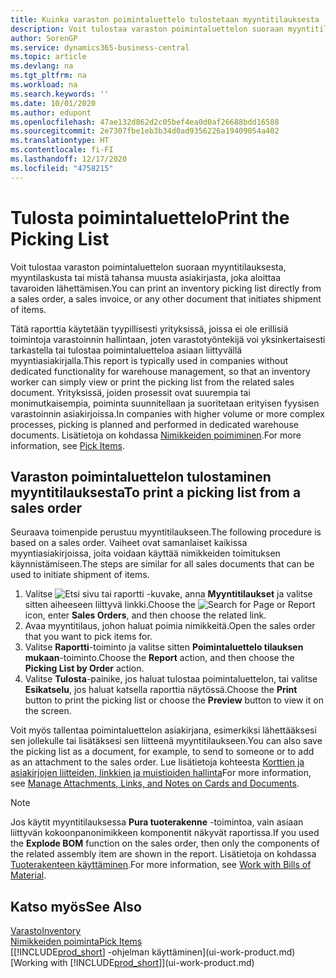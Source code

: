 ```yaml
---
title: Kuinka varaston poimintaluettelo tulostetaan myyntitilauksesta
description: Voit tulostaa varaston poimintaluettelon suoraan myyntitilauksesta, myynnistä, laskusta ja muista lähtevistä myyntiasiakirjoista.
author: SorenGP
ms.service: dynamics365-business-central
ms.topic: article
ms.devlang: na
ms.tgt_pltfrm: na
ms.workload: na
ms.search.keywords: ''
ms.date: 10/01/2020
ms.author: edupont
ms.openlocfilehash: 47ae132d862d2c05bef4ea0d0af26688bdd16588
ms.sourcegitcommit: 2e7307fbe1eb3b34d0ad9356226a19409054a402
ms.translationtype: HT
ms.contentlocale: fi-FI
ms.lasthandoff: 12/17/2020
ms.locfileid: "4758215"
---
```

# <a name="print-the-picking-list"></a><span data-ttu-id="f9c23-103">Tulosta poimintaluettelo</span><span class="sxs-lookup"><span data-stu-id="f9c23-103">Print the Picking List</span></span>
<span data-ttu-id="f9c23-104">Voit tulostaa varaston poimintaluettelon suoraan myyntitilauksesta, myyntilaskusta tai mistä tahansa muusta asiakirjasta, joka aloittaa tavaroiden lähettämisen.</span><span class="sxs-lookup"><span data-stu-id="f9c23-104">You can print an inventory picking list directly from a sales order, a sales invoice, or any other document that initiates shipment of items.</span></span>

<span data-ttu-id="f9c23-105">Tätä raporttia käytetään tyypillisesti yrityksissä, joissa ei ole erillisiä toimintoja varastoinnin hallintaan, joten varastotyöntekijä voi yksinkertaisesti tarkastella tai tulostaa poimintaluetteloa asiaan liittyvällä myyntiasiakirjalla.</span><span class="sxs-lookup"><span data-stu-id="f9c23-105">This report is typically used in companies without dedicated functionality for warehouse management, so that an inventory worker can simply view or print the picking list from the related sales document.</span></span> <span data-ttu-id="f9c23-106">Yrityksissä, joiden prosessit ovat suurempia tai monimutkaisempia, poiminta suunnitellaan ja suoritetaan erityisen fyysisen varastoinnin asiakirjoissa.</span><span class="sxs-lookup"><span data-stu-id="f9c23-106">In companies with higher volume or more complex processes, picking is planned and performed in dedicated warehouse documents.</span></span> <span data-ttu-id="f9c23-107">Lisätietoja on kohdassa [Nimikkeiden poimiminen](warehouse-pick-items.md).</span><span class="sxs-lookup"><span data-stu-id="f9c23-107">For more information, see [Pick Items](warehouse-pick-items.md).</span></span>

## <a name="to-print-a-picking-list-from-a-sales-order"></a><span data-ttu-id="f9c23-108">Varaston poimintaluettelon tulostaminen myyntitilauksesta</span><span class="sxs-lookup"><span data-stu-id="f9c23-108">To print a picking list from a sales order</span></span>  
<span data-ttu-id="f9c23-109">Seuraava toimenpide perustuu myyntitilaukseen.</span><span class="sxs-lookup"><span data-stu-id="f9c23-109">The following procedure is based on a sales order.</span></span> <span data-ttu-id="f9c23-110">Vaiheet ovat samanlaiset kaikissa myyntiasiakirjoissa, joita voidaan käyttää nimikkeiden toimituksen käynnistämiseen.</span><span class="sxs-lookup"><span data-stu-id="f9c23-110">The steps are similar for all sales documents that can be used to initiate shipment of items.</span></span>

1. <span data-ttu-id="f9c23-111">Valitse ![Etsi sivu tai raportti](media/ui-search/search_small.png "Etsi sivua tai raporttia -kuvake") -kuvake, anna **Myyntitilaukset** ja valitse sitten aiheeseen liittyvä linkki.</span><span class="sxs-lookup"><span data-stu-id="f9c23-111">Choose the ![Search for Page or Report](media/ui-search/search_small.png "Search for Page or Report icon") icon, enter **Sales Orders**, and then choose the related link.</span></span>  
2. <span data-ttu-id="f9c23-112">Avaa myyntitilaus, johon haluat poimia nimikkeitä.</span><span class="sxs-lookup"><span data-stu-id="f9c23-112">Open the sales order that you want to pick items for.</span></span>  
3. <span data-ttu-id="f9c23-113">Valitse **Raportti**-toiminto ja valitse sitten **Poimintaluettelo tilauksen mukaan**-toiminto.</span><span class="sxs-lookup"><span data-stu-id="f9c23-113">Choose the **Report** action, and then choose the **Picking List by Order** action.</span></span>  
4. <span data-ttu-id="f9c23-114">Valitse **Tulosta**-painike, jos haluat tulostaa poimintaluettelon, tai valitse **Esikatselu**, jos haluat katsella raporttia näytössä.</span><span class="sxs-lookup"><span data-stu-id="f9c23-114">Choose the **Print** button to print the picking list or choose the **Preview** button to view it on the screen.</span></span>

<span data-ttu-id="f9c23-115">Voit myös tallentaa poimintaluettelon asiakirjana, esimerkiksi lähettääksesi sen jollekulle tai lisätäksesi sen liitteenä myyntitilaukseen.</span><span class="sxs-lookup"><span data-stu-id="f9c23-115">You can also save the picking list as a document, for example, to send to someone or to add as an attachment to the sales order.</span></span> <span data-ttu-id="f9c23-116">Lue lisätietoja kohteesta [Korttien ja asiakirjojen liitteiden, linkkien ja muistioiden hallinta](ui-how-add-link-to-record.md)</span><span class="sxs-lookup"><span data-stu-id="f9c23-116">For more information, see [Manage Attachments, Links, and Notes on Cards and Documents](ui-how-add-link-to-record.md).</span></span>

> [!NOTE]
> <span data-ttu-id="f9c23-117">Jos käytit myyntitilauksessa **Pura tuoterakenne** -toimintoa, vain asiaan liittyvän kokoonpanonimikkeen komponentit näkyvät raportissa.</span><span class="sxs-lookup"><span data-stu-id="f9c23-117">If you used the **Explode BOM** function on the sales order, then only the components of the related assembly item are shown in the report.</span></span> <span data-ttu-id="f9c23-118">Lisätietoja on kohdassa [Tuoterakenteen käyttäminen](inventory-how-work-BOMs.md).</span><span class="sxs-lookup"><span data-stu-id="f9c23-118">For more information, see [Work with Bills of Material](inventory-how-work-BOMs.md).</span></span>

## <a name="see-also"></a><span data-ttu-id="f9c23-119">Katso myös</span><span class="sxs-lookup"><span data-stu-id="f9c23-119">See Also</span></span>  
[<span data-ttu-id="f9c23-120">Varasto</span><span class="sxs-lookup"><span data-stu-id="f9c23-120">Inventory</span></span>](inventory-manage-inventory.md)  
[<span data-ttu-id="f9c23-121">Nimikkeiden poiminta</span><span class="sxs-lookup"><span data-stu-id="f9c23-121">Pick Items</span></span>](warehouse-pick-items.md)  
<span data-ttu-id="f9c23-122">[[!INCLUDE[prod_short](includes/prod_short.md)] -ohjelman käyttäminen](ui-work-product.md)</span><span class="sxs-lookup"><span data-stu-id="f9c23-122">[Working with [!INCLUDE[prod_short](includes/prod_short.md)]](ui-work-product.md)</span></span>   
